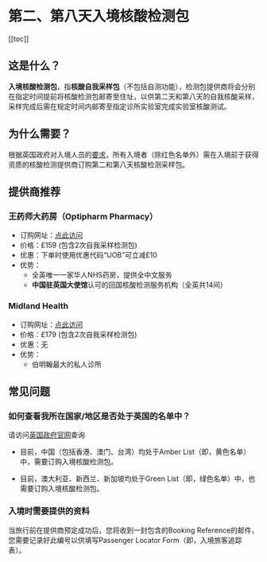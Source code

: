 # 第二、第八天入境核酸检测包

[[toc]]

## 这是什么？

**入境核酸检测包**，指**核酸自我采样包**（不包括自测功能），检测包提供商将会分别在指定时间提前将核酸检测包邮寄至住址，以供第二天和第八天的自我核酸采样，采样完成后需在规定时间内邮寄至指定诊所实验室完成实验室核酸测试。

## 为什么需要？

根据英国政府对入境人员的[要求](https://www.gov.uk/find-travel-test-provider)，所有入境者（除红色名单外）需在入境前于获得资质的核酸检测提供商订购第二和第八天核酸检测采样包。

## 提供商推荐

### 王药师大药房（Optipharm Pharmacy）

* 订购网址：[点此访问](https://optipharmpharmacy.co.uk/collections/homepage-products/products/wsf)
* 价格：£159 (包含2次自我采样检测包)
* 优惠：下单时使用优惠代码“UOB”可立减£10
* 优势：
    * 全英唯一一家华人NHS药房，提供全中文服务
    * **中国驻英国大使馆**认可的回国核酸检测服务机构（全英共14间）

### Midland Health

* 订购网址：[点此访问](https://midlandhealth.co.uk/covid-test-to-release-for-travel/)
* 价格：£179 (包含2次自我采样检测包)
* 优惠：无
* 优势：
    * 伯明翰最大的私人诊所

## 常见问题

### 如何查看我所在国家/地区是否处于英国的名单中？

请访问[英国政府官网](https://www.gov.uk/guidance/red-amber-and-green-list-rules-for-entering-england)查询

- 目前，中国（包括香港、澳门、台湾）均处于Amber List（即，黄色名单）中，需要订购入境核酸检测包。

- 目前，澳大利亚、新西兰、新加坡均处于Green List（即，绿色名单）中，也需要订购入境核酸检测包。

### 入境时需要提供的资料

当旅行前在提供商预定成功后，您将收到一封包含的Booking Reference的邮件，您需要记录好此编号以供填写Passenger Locator Form（即，入境旅客追踪表）。
